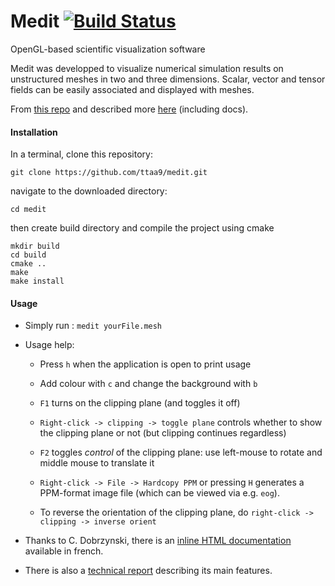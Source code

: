 # Medit [![Build Status](https://travis-ci.org/ISCDtoolbox/Medit.svg?branch=master)](https://travis-ci.org/ISCDtoolbox/Medit)
OpenGL-based scientific visualization software

Medit was developped to visualize numerical simulation results on unstructured meshes in two and three dimensions. Scalar, vector and tensor fields can be easily associated and displayed with meshes.

From [this repo](https://github.com/ISCDtoolbox/Medit) and described more [here](https://www.ljll.math.upmc.fr/frey/software.html) (including docs).

#### Installation

In a terminal, clone this repository:

   ` git clone https://github.com/ttaa9/medit.git `

   navigate to the downloaded directory:

   ` cd medit `

   then create build directory and compile the project using cmake
   ```
   mkdir build
   cd build
   cmake ..
   make
   make install
   ```

#### Usage

* Simply run :
    `medit yourFile.mesh`

* Usage help: 

   - Press `h` when the application is open to print usage

   - Add colour with `c` and change the background with `b`

   - `F1` turns on the clipping plane (and toggles it off)

   - `Right-click -> clipping -> toggle plane` controls whether to show the clipping plane or not (but clipping continues regardless)

   - `F2` toggles *control* of the clipping plane: use left-mouse to rotate and middle mouse to translate it

   - `Right-click -> File -> Hardcopy PPM` or pressing `H` generates a PPM-format image file (which can be viewed via e.g. `eog`).

   - To reverse the orientation of the clipping plane, do `right-click -> clipping -> inverse orient`

* Thanks to C. Dobrzynski, there is an [inline HTML documentation](https://www.ljll.math.upmc.fr/frey/logiciels/Docmedit.dir/index.html) available in french.

* There is also a [technical report](https://www.ljll.math.upmc.fr/frey/publications/RT-0253.pdf) describing its main features.
